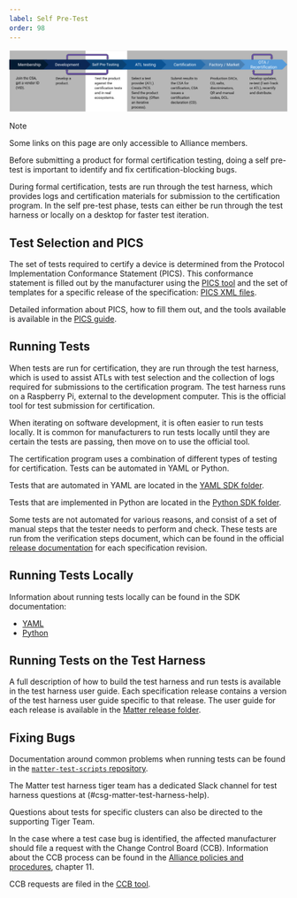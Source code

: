 ```yaml
---
label: Self Pre-Test
order: 98
---
```

![](/static/certification/self-pre-test.png)

> [!NOTE]
> Some links on this page are only accessible to Alliance members.

Before submitting a product for formal certification testing, doing a self pre-test is
important to identify and fix certification-blocking bugs.

During formal certification, tests are run through the test harness, which
provides logs and certification materials for submission to the certification
program. In the self pre-test phase, tests can either be run through the test
harness or locally on a desktop for faster test iteration.

## Test Selection and PICS

The set of tests required to certify a device is determined from the
Protocol Implementation Conformance Statement (PICS). This conformance statement
is filled out by the manufacturer using the [PICS tool](https://picstool.csa-iot.org/)
and the set of templates for a specific release of the specification:
[PICS XML files](https://groups.csa-iot.org/wg/members-all/document/folder/2269).

Detailed information about PICS, how to fill them out, and the tools available is
available in the [PICS guide](https://project-chip.github.io/connectedhomeip-doc/testing/pics_and_pixit.html).

## Running Tests

When tests are run for certification, they are run through the test harness, which is
used to assist ATLs with test selection and the collection of logs required for submissions
to the certification program. The test harness runs on a Raspberry Pi, external to the
development computer. This is the official tool for test submission for certification.

When iterating on software development, it is often easier to run tests locally. It
is common for manufacturers to run tests locally until they are certain the tests are
passing, then move on to use the official tool.

The certification program uses a combination of different types of testing for
certification. Tests can be automated in YAML or Python.

Tests that are automated in YAML are located in the
[YAML SDK folder](https://github.com/project-chip/connectedhomeip/tree/master/src/app/tests/suites/certification).

Tests that are implemented in Python are located in the
[Python SDK folder](https://github.com/project-chip/connectedhomeip/tree/master/src/python_testing).

Some tests are not automated for various reasons, and consist of a set of manual
steps that the tester needs to perform and check. These tests are run from the
verification steps document, which can be found in the official
[release documentation](https://groups.csa-iot.org/wg/members-all/document/folder/2269)
for each specification revision.

## Running Tests Locally

Information about running tests locally can be found in the SDK documentation:
- [YAML](https://project-chip.github.io/connectedhomeip-doc/testing/yaml.html#running-yaml-tests)
- [Python](https://project-chip.github.io/connectedhomeip-doc/testing/python.html#running-tests)


## Running Tests on the Test Harness

A full description of how to build the test harness and run tests is available in the
test harness user guide. Each specification release contains a version of the test harness
user guide specific to that release. The user guide for each release
is available in the [Matter release folder](https://groups.csa-iot.org/wg/members-all/document/folder/2269).

## Fixing Bugs

Documentation around common problems when running tests can be found in the
[`matter-test-scripts` repository](https://github.com/project-chip/matter-test-scripts/tree/main/docs/common_test_failures).

The Matter test harness tiger team has a dedicated Slack channel for test harness questions at (#csg-matter-test-harness-help).

Questions about tests for specific clusters can also be directed to the supporting Tiger Team.

In the case where a test case bug is identified, the affected manufacturer should file a request with
the Change Control Board (CCB). Information about the CCB process can be found in the
[Alliance policies and procedures](https://groups.csa-iot.org/wg/members/document/21624), chapter 11.

CCB requests are filed in the [CCB tool](https://zigbeecertifiedproducts.knack.com/zigbee-alliance-ccb-tool).
